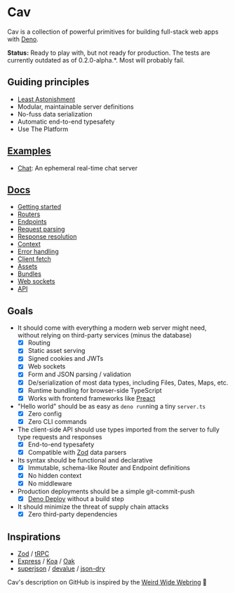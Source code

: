 # Cav

Cav is a collection of powerful primitives for building full-stack web apps with
[Deno](https://deno.land).

**Status:** Ready to play with, but not ready for production. The tests are
currently outdated as of 0.2.0-alpha.*. Most will probably fail.

## Guiding principles

- [Least
  Astonishment](https://en.wikipedia.org/wiki/Principle_of_least_astonishment)
- Modular, maintainable server definitions
- No-fuss data serialization
- Automatic end-to-end typesafety
- Use The Platform

## [Examples](./examples/README.md)

- [Chat](./examples/chat): An ephemeral real-time chat server

## [Docs](./docs/README.md)

- [Getting started](./docs/getting-started.md)
- [Routers](./docs/routers.md)
- [Endpoints](./docs/endpoints.md)
- [Request parsing](./docs/request-parsing.md)
- [Response resolution](./docs/response-resolution.md)
- [Context](./docs/context.md)
- [Error handling](./docs/error-handling.md)
- [Client fetch](./docs/client-fetch.md)
- [Assets](./docs/assets.md)
- [Bundles](./docs/bundles.md)
- [Web sockets](./docs/web-sockets.md)
- [API](./docs/api.md)

## Goals

- It should come with everything a modern web server might need, without relying
  on third-party services (minus the database)
  - [x] Routing
  - [x] Static asset serving
  - [x] Signed cookies and JWTs
  - [x] Web sockets
  - [x] Form and JSON parsing / validation
  - [x] De/serialization of most data types, including Files, Dates, Maps, etc.
  - [x] Runtime bundling for browser-side TypeScript
  - [x] Works with frontend frameworks like [Preact](https://preactjs.com)
- "Hello world" should be as easy as `deno run`ning a tiny `server.ts`
  - [x] Zero config
  - [x] Zero CLI commands
- The client-side API should use types imported from the server to fully type
  requests and responses
  - [x] End-to-end typesafety
  - [x] Compatible with [Zod](https://github.com/colinhacks/zod) data parsers
- Its syntax should be functional and declarative
  - [x] Immutable, schema-like Router and Endpoint definitions
  - [x] No hidden context
  - [x] No middleware
- Production deployments should be a simple git-commit-push
  - [x] [Deno Deploy](https://deno.com) without a build step
- It should minimize the threat of supply chain attacks
  - [x] Zero third-party dependencies

## Inspirations

- [Zod](https://github.com/colinhacks/zod) / [tRPC](https://trpc.io)
- [Express](https://expressjs.com/) / [Koa](https://koajs.com/) /
  [Oak](https://oakserver.github.io/oak/)
- [superjson](https://github.com/blitz-js/superjson) /
  [devalue](https://github.com/Rich-Harris/devalue) /
  [json-dry](https://github.com/11ways/json-dry)

Cav's description on GitHub is inspired by the [Weird Wide
Webring](https://weirdwidewebring.net) 🤙